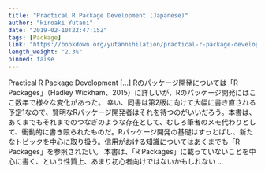 ```yaml
---
title: "Practical R Package Development (Japanese)"
author: "Hiroaki Yutani"
date: "2019-02-10T22:47:15Z"
tags: [Package]
link: "https://bookdown.org/yutannihilation/practical-r-package-development-ja/"
length_weight: "2.3%"
pinned: false
---
```


Practical R Package Development [...] Rのパッケージ開発については「R Packages」（Hadley Wickham、2015）に詳しいが、Rのパッケージ開発にはここ数年で様々な変化があった。 幸い、同書は第2版に向けて大幅に書き直される予定1なので、賢明なRパッケージ開発者はそれを待つのがいいだろう。本書は、あくまでもそれまでのつなぎのような存在として、むしろ筆者のメモ代わりとして、衝動的に書き殴られたものだ。Rパッケージ開発の基礎はすっとばし、新たなトピックを中心に取り扱う。信用がおける知識についてはあくまでも「R Packages」を参照されたい。 本書は、「R Packages」に載っていないことを中心に書く、という性質上、あまり初心者向けではないかもしれない ...
